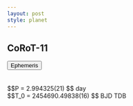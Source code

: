```yaml
---
layout: post
style: planet
---
```

<script src="../js/planets.js"></script>

## CoRoT-11

<!-- Tab links -->
<div class="tab">
<button class="tablinks" onclick="openCity(event, 'Ephemeris')">Ephemeris</button>
</div>

<!-- Tab content -->
<div id="Ephemeris" class="tabcontent" markdown="1">
<br/><br/>
$$P = 2.994325(21) $$ day <br/>
$$T_0 = 2454690.49838(16) $$ BJD TDB
<br/><br/>
<br/><br/>
</div>



<script src="../js/tabs.js"></script>


